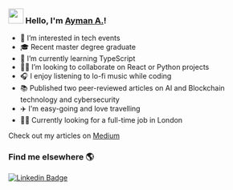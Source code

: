 ### <img src="https://media.giphy.com/media/hvRJCLFzcasrR4ia7z/giphy.gif" width="30px"> Hello, I'm  [Ayman A.](https://aymanx.io/)!

- 👀 I’m interested in tech events 
- 🎓 Recent master degree graduate 
- 🌱 I’m currently learning TypeScript
- 👨‍💻 I’m looking to collaborate on React or Python projects 
- 🎧 I enjoy listening to lo-fi music while coding
- 📚 Published two peer-reviewed articles on AI and Blockchain technology and cybersecurity
- ✈️ I'm easy-going and love travelling
- 🙋‍♂️ Currently looking for a full-time job in London

Check out my articles on [Medium](https://aymanx.medium.com/)

### Find me elsewhere 🌎 

[![Linkedin Badge](https://img.shields.io/badge/-LinkedIn-blue?style=flat-square&logo=Linkedin&logoColor=white&link=https://www.linkedin.com/in/ayman-io/)](https://www.linkedin.com/in/ayman-io/)  


